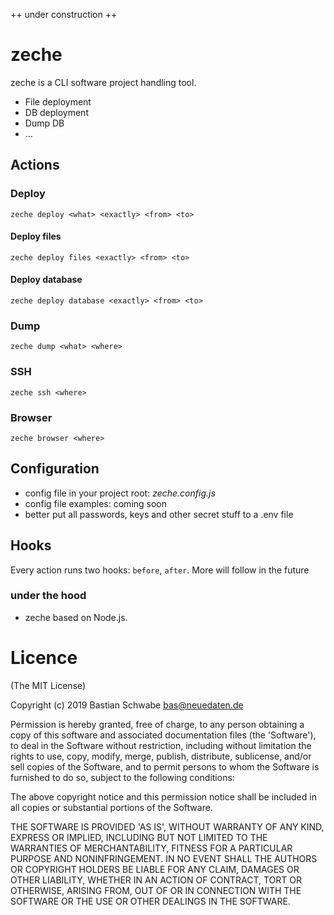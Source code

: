 ++ under construction ++

# zeche

zeche is a CLI software project handling tool.
- File deployment
- DB deployment
- Dump DB
- …

## Actions

### Deploy

``zeche deploy <what> <exactly> <from> <to>``

#### Deploy files

``zeche deploy files <exactly> <from> <to>``

#### Deploy database

``zeche deploy database <exactly> <from> <to>``

### Dump

``zeche dump <what> <where>``

### SSH

``zeche ssh <where>``

### Browser

``zeche browser <where>``

## Configuration

- config file in your project root: *zeche.config.js*
- config file examples: coming soon
- better put all passwords, keys and other secret stuff to a .env file

## Hooks

Every action runs two hooks: `before`, `after`.
More will follow in the future

### under the hood

- zeche based on Node.js.

# Licence

(The MIT License)

Copyright (c) 2019 Bastian Schwabe <bas@neuedaten.de>

Permission is hereby granted, free of charge, to any person obtaining a copy of this software and associated documentation files (the 'Software'), to deal in the Software without restriction, including without limitation the rights to use, copy, modify, merge, publish, distribute, sublicense, and/or sell copies of the Software, and to permit persons to whom the Software is furnished to do so, subject to the following conditions:

The above copyright notice and this permission notice shall be included in all copies or substantial portions of the Software.

THE SOFTWARE IS PROVIDED 'AS IS', WITHOUT WARRANTY OF ANY KIND, EXPRESS OR IMPLIED, INCLUDING BUT NOT LIMITED TO THE WARRANTIES OF MERCHANTABILITY, FITNESS FOR A PARTICULAR PURPOSE AND NONINFRINGEMENT. IN NO EVENT SHALL THE AUTHORS OR COPYRIGHT HOLDERS BE LIABLE FOR ANY CLAIM, DAMAGES OR OTHER LIABILITY, WHETHER IN AN ACTION OF CONTRACT, TORT OR OTHERWISE, ARISING FROM, OUT OF OR IN CONNECTION WITH THE SOFTWARE OR THE USE OR OTHER DEALINGS IN THE SOFTWARE.
